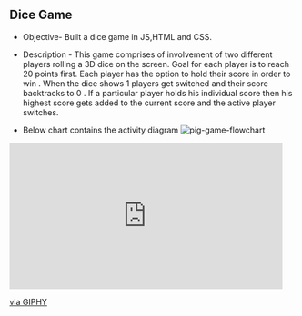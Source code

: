 ## Dice Game
* Objective- Built a dice game in JS,HTML and CSS.


* Description - This game comprises of involvement of two different players rolling a 3D dice on the screen. Goal for each player is to reach 20 points first. Each player has the option to hold their score in order to win . 
When the dice shows 1 players get switched and their score backtracks to 0 . 
If a particular player holds his individual score then his highest score gets added to the current score and the active player switches.
* Below chart contains the activity diagram 
![pig-game-flowchart](https://user-images.githubusercontent.com/43057462/125985881-ed40f94c-9605-4934-be0d-2265a8a1735a.png)

<iframe src="https://giphy.com/embed/MuWQcZYx2ozmt6RjiD" width="480" height="258" frameBorder="0" class="giphy-embed" allowFullScreen></iframe><p><a href="https://giphy.com/gifs/MuWQcZYx2ozmt6RjiD">via GIPHY</a></p>
